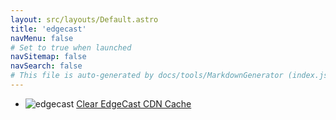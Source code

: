 ```yaml
---
layout: src/layouts/Default.astro
title: 'edgecast'
navMenu: false
# Set to true when launched
navSitemap: false
navSearch: false
# This file is auto-generated by docs/tools/MarkdownGenerator (index.js)
---
```


<ul>

<li>

![edgecast](https://i.octopus.com/library/step-templates/edgecast.png) [Clear EdgeCast CDN Cache](/integrations/edgecast/clear-edgecast-cdn-cache)

</li>
        
</ul>

